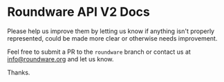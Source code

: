 # Roundware API V2 Docs

Please help us improve them by letting us know if anything isn't properly represented, could be made more clear or otherwise needs improvement.

Feel free to submit a PR to the `roundware` branch or contact us at [info@roundware.org](mailto:info@roundware.org) and let us know.

Thanks.
